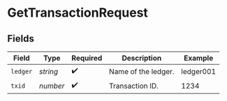 # GetTransactionRequest


## Fields

| Field               | Type                | Required            | Description         | Example             |
| ------------------- | ------------------- | ------------------- | ------------------- | ------------------- |
| `ledger`            | *string*            | :heavy_check_mark:  | Name of the ledger. | ledger001           |
| `txid`              | *number*            | :heavy_check_mark:  | Transaction ID.     | 1234                |